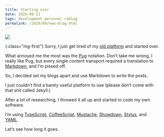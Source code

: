 ```yaml
---
title: Starting over
date: 2020-09-21
tags: development personal reblog
permalink: /2020/09/new-blog.html
---
```

[coffeescript]: https://coffeescript.org/
[markdown]: https://www.markdownguide.org/
[mustache]: https://mustache.github.io/
[pug]: https://pugjs.org/
[showdown]: http://showdownjs.com/
[stylus]: https://stylus-lang.com/
[typescript]: https://typescript.org/
[yaml]: https://yaml.org/

<img src="{{{ cacilhas.url }}}/img/lamp.png" class="pull-right" />

{:class="mg-first"} Sorry, I just get tired of my
<a href="{{{ cacilhas.url }}}/montegasppa/">old platform</a> and started over.

What annoyed me the most was the [Pug][pug] notation. Don’t take me wrong, I
really like Pug, but every single content transport required a translation to
[Markdown][markdown], and I’m pissed off.

So, I decided set my blogs apart and use Markdown to write the posts.

I just couldn’t find a barely useful platform to use (please don’t come with
that shit called Jekyll.)

After a lot of researching, I throwed it all up and started to code my own
software.

I’m using [TypeScript][typescript], [CoffeeScript][coffeescript],
[Mustache][mustache], [Showdown][showdown], [Stylus][stylus], and [YAML][yaml].

Let’s see how long it goes.
